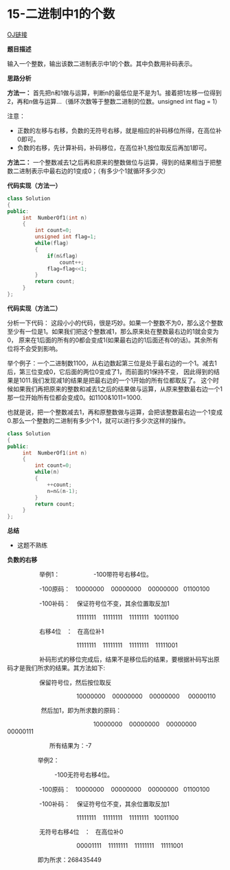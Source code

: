 # 15-二进制中1的个数

[OJ链接](https://www.nowcoder.com/practice/8ee967e43c2c4ec193b040ea7fbb10b8?tpId=13&tqId=11164&tPage=1&rp=1&ru=%2Fta%2Fcoding-interviews&qru=%2Fta%2Fcoding-interviews%2Fquestion-ranking)

**题目描述**

输入一个整数，输出该数二进制表示中1的个数。其中负数用补码表示。

**思路分析**

**方法一：**
首先把n和1做与运算，判断n的最低位是不是为1。接着把1左移一位得到2，再和n做与运算...（循环次数等于整数二进制的位数。unsigned int flag = 1）

注意：
* 正数的左移与右移，负数的无符号右移，就是相应的补码移位所得，在高位补0即可。
* 负数的右移，先计算补码，补码移位，在高位补1,按位取反后再加1即可。

**方法二：**
一个整数减去1之后再和原来的整数做位与运算，得到的结果相当于把整数二进制表示中最右边的1变成0；（有多少个1就循环多少次）

**代码实现（方法一）**

```c++
class Solution 
{
public:
     int  NumberOf1(int n) 
     {
         int count=0;
         unsigned int flag=1;
         while(flag)
         {
             if(n&flag)
                 count++;
             flag=flag<<1;
         }
         return count;
     }
};
```

**代码实现（方法二）**

分析一下代码： 这段小小的代码，很是巧妙。如果一个整数不为0，那么这个整数至少有一位是1。如果我们把这个整数减1，那么原来处在整数最右边的1就会变为0，
原来在1后面的所有的0都会变成1(如果最右边的1后面还有0的话)。其余所有位将不会受到影响。

举个例子：一个二进制数1100，从右边数起第三位是处于最右边的一个1。减去1后，第三位变成0，它后面的两位0变成了1，而前面的1保持不变，
因此得到的结果是1011.我们发现减1的结果是把最右边的一个1开始的所有位都取反了。
这个时候如果我们再把原来的整数和减去1之后的结果做与运算，从原来整数最右边一个1那一位开始所有位都会变成0。如1100&1011=1000.

也就是说，把一个整数减去1，再和原整数做与运算，会把该整数最右边一个1变成0.那么一个整数的二进制有多少个1，就可以进行多少次这样的操作。

```c++
class Solution 
{
public:
     int  NumberOf1(int n) 
     {
         int count=0;
         while(n)
         {
             ++count;
             n=n&(n-1);
         }
         return count;
     }
};
```

**总结**

* 这题不熟练

**负数的右移**

                   举例1：
                   -100带符号右移4位。

                   -100原码：   10000000    00000000    00000000   01100100

                   -100补码：    保证符号位不变，其余位置取反加1

                                         11111111    11111111    11111111   10011100

                   右移4位   ：   在高位补1

                                         11111111    11111111    11111111    11111001

                   补码形式的移位完成后，结果不是移位后的结果，要根据补码写出原码才是我们所求的结果。其方法如下:

                   保留符号位，然后按位取反

                                         10000000    00000000    00000000     00000110

                    然后加1，即为所求数的原码：

                                                   10000000    00000000    00000000    00000111

                         所有结果为：-7

                  举例2：

                            -100无符号右移4位。

                   -100原码：   10000000    00000000    00000000   01100100

                   -100补码：    保证符号位不变，其余位置取反加1

                                         11111111    11111111    11111111   10011100

                   无符号右移4位   ：   在高位补0

                                         00001111    11111111    11111111    11111001

                  即为所求：268435449

